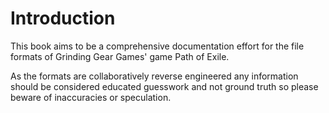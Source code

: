 # Introduction

This book aims to be a comprehensive documentation effort for the file formats of Grinding Gear Games' game Path of Exile.

As the formats are collaboratively reverse engineered any information should be considered educated guesswork and not ground truth so please beware of inaccuracies or speculation.